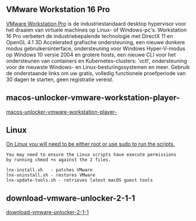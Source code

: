 


## VMware Workstation 16 Pro
 
[VMware Workstation Pro](https://www.vmware.com/products/workstation-pro/workstation-pro-evaluation.html) is de industriestandaard desktop hypervisor voor het draaien van virtuele machines op Linux- of Windows-pc's.
Workstation 16 Pro verbetert de industriebepalende technologie met DirectX 11 en OpenGL 4.1 3D Accelerated grafische ondersteuning, 
een nieuwe donkere modus gebruikersinterface, ondersteuning voor Windows Hyper-V-modus op Windows 10 versie 2004 en grotere hosts, 
een nieuwe CLI voor het ondersteunen van containers en Kubernetes-clusters: 'vctl', ondersteuning voor de nieuwste Windows- 
en Linux-besturingssystemen en meer.
Gebruik de onderstaande links om uw gratis, volledig functionele proefperiode van 30 dagen te starten, geen registratie vereist.


## macos-unlocker-vmware-workstation-player-
[macos-unlocker-vmware-workstation-player-](https://www.geekrar.com/macos-unlocker-vmware-workstation-player-14-12/)



##  Linux

[On Linux you will need to be either root or use sudo to run the scripts.](https://github.com/paolo-projects/unlocker)
````
You may need to ensure the Linux scripts have execute permissions
by running chmod +x against the 2 files.

lnx-install.sh   - patches VMware
lnx-uninstall.sh - restores VMware
lnx-update-tools.sh - retrieves latest macOS guest tools
````

## download-vmware-unlocker-2-1-1 

[download-vmware-unlocker-2-1-1](https://www.sysnettechsolutions.com/en/download-vmware-unlocker-2-1-1/)


